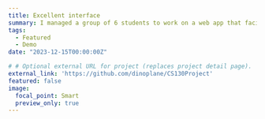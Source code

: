 ```yaml
---
title: Excellent interface
summary: I managed a group of 6 students to work on a web app that facilitates the reading/writing to a Fuseki knowledge base with Excel files. I primarily worked on the frontend of the application (first time using React.JS) and integrated the frontend and backend together.
tags:
  - Featured
  - Demo
date: "2023-12-15T00:00:00Z"

# # Optional external URL for project (replaces project detail page).
external_link: 'https://github.com/dinoplane/CS130Project'
featured: false
image:
  focal_point: Smart
  preview_only: true
---
```

